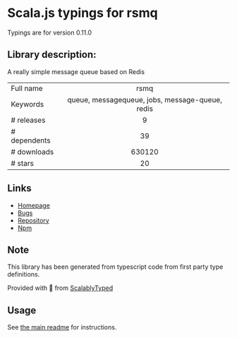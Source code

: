 
# Scala.js typings for rsmq

Typings are for version 0.11.0

## Library description:
A really simple message queue based on Redis

|                    |                 |
| ------------------ | :-------------: |
| Full name          | rsmq |
| Keywords           | queue, messagequeue, jobs, message-queue, redis |
| # releases         | 9 |
| # dependents       | 39 |
| # downloads        | 630120 |
| # stars            | 20 |

## Links
- [Homepage](https://github.com/smrchy/rsmq#readme)
- [Bugs](https://github.com/smrchy/rsmq/issues)
- [Repository](https://github.com/smrchy/rsmq)
- [Npm](https://www.npmjs.com/package/rsmq)
    


## Note
This library has been generated from typescript code from first party type definitions.

Provided with :purple_heart: from [ScalablyTyped](https://github.com/oyvindberg/ScalablyTyped)

## Usage
See [the main readme](../../readme.md) for instructions.


